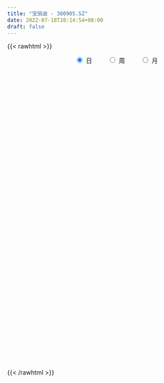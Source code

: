 ```yaml
---
title: "宝丽迪 - 300905.SZ"
date: 2022-07-18T20:14:54+08:00
draft: false
---
```

{{< rawhtml >}}
    <div style="text-align: center">
        <label style="padding: 1rem;"><input style="margin-right: .5rem" type="radio" name="period" value="D" checked onclick="period_change(this)">日</label>
        <label style="padding: 1rem;"><input style="margin-right: .5rem" type="radio" name="period" value="W" onclick="period_change(this)">周</label>
        <label style="padding: 1rem;"><input style="margin-right: .5rem" type="radio" name="period" value="M" onclick="period_change(this)">月</label>
    </div>
    <div id="chart" style="height: 700px;"></div> 
    <script type="text/javascript">
        const D_v = [107362.76,66412.21,56316.26,41996.69,42039.39,51083.97,24972.81,22447.22,32952.64,28009.37,23654.81,21030.18,19838.98,14839.16,24334.49,16774.8,20271.32,13355.37,16645.7,19631.01,16425.93,15129.43,19343.54,19151.62,24428.9,17714.02,18428.08,10442.0,9207.15,14507.51,13718.19,10911.19,10724.15,14983.42,14138.58,15183.14,12586.88,15012.08,12646.21,15396.0,12394.5,16689.52,17078.71,16591.84,18933.24,12946.13,22303.1,14848.0,16333.0,33524.1,40345.56,26020.66,28919.73,22278.53,16209.88,20773.75,17826.66,14373.02,10261.23,12538.9,12126.28,24519.25,41454.5,26076.9,19231.79,16967.6,11518.08,11244.22,11230.0,12003.0,12097.01,17104.22,21328.37,15526.09,13433.66,8980.74,10109.18,8057.24,8613.12,20865.44,19937.47,27046.16,34771.98,19738.34,11766.89,13648.85,8129.22,10228.14,16990.36,18936.34,24767.72,23550.43,25657.22,15843.0,12220.14,9253.17,19277.19,14485.39,13416.2,12379.69,10352.54,21697.13,28107.45,31174.11,60266.0,32080.26,22618.41,30086.75,20290.76,21874.59,17666.68,18342.04,13420.77,11823.19,27132.07,17348.58,15364.36,15032.77,14773.85,17414.45,8612.13,10128.34,13230.05,11135.94,7899.2,11547.66,23535.27,26332.36,51238.76,34860.68,32822.66,27285.5,26903.02,21761.35,26746.09,20851.95,22981.06,18766.78,17412.08,26265.71,39388.65,34067.06,34261.31,23134.02,21461.64,20049.0,19371.09,19937.42,19613.47,9642.41,15455.95,12094.74,23923.98,28063.95,21762.58,19105.41,13848.71,15836.98,15163.99,12238.17,16909.04,8269.19,11016.8,15731.3,14383.16,8928.0,9909.39,11682.0,37005.91,18051.06,11480.1,11406.53,9940.86,11519.63,8523.67,11780.0,10078.57,7792.97,9062.0,10861.06,9789.06,9327.13,25678.68,12263.49,11188.13,10390.0,18192.25,15566.58,17626.21,10842.0,12718.0,106398.45,111103.77,69066.35,42811.57,78182.92,81598.31,47498.71,48170.66,35358.91,33027.11,23189.35,51760.32,74350.5,55623.25,87613.81,60597.66,39723.3,42257.2,37900.16,35686.59,34284.17,28379.47,26382.1,30178.31,21932.21,38172.08,29639.99,25357.0,29044.07,10732.67,15273.03,7621.53,9450.72,8161.67,11459.04,10114.2,6559.3,9315.39,8698.32,6034.53,13545.61,10795.39,7385.52,10397.52,8969.68,10116.52,15493.34,6482.34,6225.34,13269.94,10637.12,7808.12,12535.57,8531.78,8666.1,9872.0,22231.11,21278.01,21907.0,18212.61,16953.74,12053.48,11195.0,11063.0,24359.34,16111.87,20926.29,12876.27,16640.75,14333.23,12291.89,34000.44,19882.49,16694.81,14741.75,9870.75,20392.4,15941.78,9688.36,9474.0,12061.06,12259.89,10875.36,12028.2,8471.0,36578.76,42916.8,31891.39,18735.67,14576.78,13420.35,11950.0,11519.81,13941.0,12087.8,12557.0,12126.26,26486.06,13366.0,9195.0,12004.12,11233.0,19051.49,14577.52,12184.19,18615.6,13383.19,7428.04,14856.06,5367.7,8696.7,6862.24,5550.84,5848.06,6412.0,8882.0,6832.0,5531.0,5920.98,8370.0,11902.9,10895.0,10553.84,9256.37,8702.89,13483.0,7117.0,8977.2,6621.58,7717.81,9734.39,8935.88,10510.86,17418.0,19873.36,11419.8,9676.85,6793.0,9282.48,10311.48,10462.0,5853.0,5785.0,6783.37,5789.0,4999.0,6360.0,5346.0,5731.0,6774.6,12478.24,30953.17,16743.32,12366.0,8636.0,8585.0,7172.12,7313.0,4843.86,6434.98,6083.98,4508.12,5503.0,6210.0,6580.86,11695.0,10185.88,12222.0,8519.1,9595.41,8398.41,5615.0,4606.0,5485.0,7370.51,6456.44,8774.87,21165.99,24004.82,11661.22,9487.01,10372.54,7004.75,7445.7,6102.0,4160.78,5354.17,6336.0,6968.0,5989.52,5756.0,6071.17,5656.86,5287.0,5238.0,7793.56,7790.0,10939.0,7662.38,8506.06,6234.0,6509.0,7062.28,4401.0,4951.73,3268.0,6095.8,7674.65,5165.12,4991.59,5392.1,7193.36]
const D_histogram = [0.0,-0.3101538462,-0.4697176419,-0.7335049162,-0.7995049411,-1.3942138001,-1.7243583554,-1.7825647533,-1.53812886,-1.2320115231,-1.1640395771,-1.169661472,-1.2286607826,-1.1378097102,-1.2091988875,-1.1581605292,-1.2212376111,-1.1531915832,-0.9043433032,-0.6578164996,-0.5250007068,-0.2969149209,0.0351257139,0.2182786522,0.0969873448,-0.1075163953,-0.3519342472,-0.3792873377,-0.3678456297,-0.4562939367,-0.3591676548,-0.3063529966,-0.2527499182,-0.2953367096,-0.3563790707,-0.4090224082,-0.3193305873,-0.3594653482,-0.4027448274,-0.3101533656,-0.1716472407,0.1234230752,0.3872799715,0.3775421578,0.2055431073,0.0750451279,0.1252860725,0.1218800116,0.1051714615,0.4560092149,1.0018326228,1.3390298974,1.5725992429,1.5288298426,1.4108717502,1.3597860771,1.1300225687,0.9202662019,0.7600279986,0.5200700131,0.3978921384,0.6556156413,0.9826488255,0.9706181926,0.9301967601,0.6154323676,0.3033570569,0.137546983,0.0098885325,0.0838436485,0.2264914584,0.3212375014,0.5404430716,0.6047636249,0.5008847115,0.3386433524,0.3638965469,0.3309304414,0.3288178574,0.4232625155,0.5748644429,0.6930453796,0.6593357649,0.4834633782,0.3574299412,0.133133371,0.0137788546,0.0085449987,0.1797556222,0.2951819309,0.4320995819,0.5360346996,0.4390427767,0.3574054643,0.1995123582,0.126090331,0.2304282195,0.2736237197,0.2085997851,0.0710211067,0.0628572065,0.1973576403,0.3684662204,1.2527902459,1.3428168462,1.1607859636,0.9542539222,0.975865845,0.9009915004,0.6417921297,0.4100124998,0.1485607279,-0.0619622896,-0.2242815484,-0.1635725266,-0.2888007305,-0.2980715273,-0.3215654881,-0.4815596051,-0.7278354739,-0.8017473572,-0.7893645015,-0.6636697096,-0.6698644403,-0.6017965509,-0.6278632357,-0.4006184923,-2.4985369805,-3.5641346174,-4.0897411104,-4.2521424637,-4.1782616815,-3.9538245665,-3.5560888478,-3.0184436513,-2.4795045277,-2.0063893707,-1.4741445273,-0.9804337536,-0.513462087,-0.0546502851,0.2710971657,0.5831785538,0.8026349442,0.8977334855,0.9429553124,1.032167672,1.0838491929,1.039819022,1.0193379329,1.055125162,1.0631871628,1.1352650018,1.1696250066,1.2045951321,1.1817621241,1.1358807636,1.031335229,0.9569676184,0.8604744615,0.7359798069,0.6555808455,0.6036261255,0.6008417731,0.5504336018,0.5124069784,0.5078552974,0.5099644542,0.5628388653,0.5235001587,0.4757345181,0.411981341,0.3801774955,0.3832394667,0.3547901783,0.2977003133,0.224335139,0.1536761842,0.0650928765,0.0661349274,0.1040017568,0.1640039144,0.2069192611,0.2332127383,0.2242037043,0.2389777209,0.3037154043,0.3222931476,0.2847032219,0.2330135949,0.2135938939,0.5391252785,0.6318024214,0.6858281839,0.5918937176,0.6461975103,0.657630275,0.6528576458,0.6354136308,0.5239779752,0.339770447,0.1992432327,0.2385108196,0.2468311815,0.3062314605,0.467226131,0.5349748851,0.4827103668,0.3204873838,0.2362406138,0.1058283593,-0.1049983789,-0.2738877261,-0.3393671012,-0.4526114107,-0.4777830738,-0.3853554,-0.3986842241,-0.489455304,-0.7026638317,-0.7966788281,-0.8832699047,-0.8597380351,-0.7568846494,-0.6481858534,-0.5968418122,-0.4876895173,-0.4075413101,-0.3080016308,-0.255068803,-0.1978038282,-0.1946196513,-0.205910314,-0.1716055016,-0.0992805173,-0.0251974631,-0.0361633971,-0.1470041843,-0.1853874043,-0.1708155645,-0.200646449,-0.1497115043,-0.0868590421,-0.0138901816,0.0297171197,0.0870290049,0.136326208,0.2115283695,0.2832266803,0.3604501266,0.3494748787,0.3953163028,0.3956076775,0.3938738148,0.3728329771,0.4018472692,0.4023623811,0.4121504627,0.3752440495,0.3037681031,0.2506934264,0.2439101988,0.2436050397,0.190661436,0.0789861381,0.035728686,-0.0071319563,0.0150605055,0.0149261673,0.0141725552,0.0238870007,0.0472570508,0.0708334214,0.0363440328,-0.0385582831,-0.0684058832,-0.0114957682,0.0789663349,0.0208864483,0.027139106,0.0388629874,0.0303386051,0.0216260738,-0.0078567795,0.0137466893,0.0266393025,0.0244010788,-0.0121480328,0.0402311369,0.0548902503,0.0660734313,0.0449850044,0.0033959657,0.039198343,0.0136901478,0.0244499661,-0.0435098101,-0.1456605922,-0.2214350734,-0.3483144416,-0.395119289,-0.4598566173,-0.4433235571,-0.3782607648,-0.2929871625,-0.211611755,-0.1479503672,-0.1328533486,-0.1084790186,-0.0888929961,-0.0578160792,-0.0478376399,-0.0093777142,0.0340900935,0.0445170302,0.0782588932,0.056382028,0.0542695744,0.0415577591,0.0553211337,0.0739820545,0.0964803361,0.105306443,0.0940113991,0.0455937526,-0.0670534177,-0.1194502876,-0.1208536285,-0.1518493318,-0.219205489,-0.2178909402,-0.1756599231,-0.1223602443,-0.0601708799,-0.0038288565,0.0407979383,0.055865982,0.0802079002,0.0942255871,0.083591887,0.0891447438,0.1081778118,0.1669627196,0.2101869216,0.1707136019,0.1110815455,0.0219037414,-0.0122447634,-0.0611380711,-0.0591348241,-0.0858276167,-0.0804102076,-0.0562438179,-0.0310372309,-0.0447198976,-0.0321806236,-0.1314252561,-0.2473685154,-0.2905552137,-0.3222276019,-0.2645162231,-0.1723485698,-0.1076955192,-0.0347138997,0.0403793849,0.0866024314,0.1376367644,0.1772105331,0.209037151,0.2625811117,0.2701721997,0.2824087413,0.3077590163,0.3041986619,0.2730765215,0.2078193191,0.1700628673,0.1479441179,0.1230473748,0.1031777074,0.0904562347,0.0877812377,0.1092122795,0.1124713199,0.0822153071,0.0693656381,0.0890012598,0.1079823729,0.1438192403,0.1286641197,0.1088528324,0.0920190062,0.0834677115,0.0554768915,0.0274916385,-0.0003621044,-0.0139089219,-0.0528463031,-0.1017073285,-0.1093227501,-0.0949050809,-0.1029548793,-0.0567834887]
const D_fast = [0.0,-0.3876923077,-0.6646855139,-1.1118490172,-1.3777252774,-2.3209875864,-3.0822217306,-3.5860693168,-3.7261656385,-3.7280511824,-3.9510891307,-4.2491263936,-4.6152908999,-4.8088922549,-5.1825811541,-5.4210829281,-5.7894694128,-6.0097212808,-5.9869588265,-5.9048861478,-5.9033205318,-5.7494634761,-5.4086414128,-5.1709188115,-5.2679632827,-5.4993461216,-5.8317475353,-5.9539224602,-6.0344421596,-6.2369639508,-6.2296295826,-6.2534031735,-6.2629875747,-6.3794085435,-6.5295456723,-6.6844446118,-6.6745854377,-6.8045865356,-6.9485522217,-6.9334991014,-6.8379047866,-6.5119787019,-6.1513018128,-6.0666540869,-6.1872673606,-6.2990040581,-6.2174415953,-6.1903776533,-6.180793338,-5.7159532809,-4.9196717173,-4.2477169683,-3.6209978122,-3.2825597518,-3.0477999067,-2.7589390605,-2.7061969267,-2.685886743,-2.6561179467,-2.7660584288,-2.7887632689,-2.3671358557,-1.7944404652,-1.56381655,-1.3716887924,-1.532595093,-1.7688311395,-1.9002544677,-2.025440785,-1.9305247569,-1.7312540824,-1.5561986641,-1.201882326,-0.9863708664,-0.9650286019,-1.0426091229,-0.9263817918,-0.8766152868,-0.7965234065,-0.5962631195,-0.3009450814,-0.0095027999,0.1216215267,0.0666149845,0.0299390328,-0.1610741946,-0.2769839974,-0.2800816036,-0.0639320745,0.1252897169,0.3702322633,0.6081760559,0.6209448273,0.6286588808,0.5206438644,0.4787444199,0.6406893633,0.7522907933,0.739416805,0.6195934033,0.6271438047,0.8109836486,1.0742087838,2.2717303708,2.6974611826,2.8056267909,2.83765823,3.1032366142,3.2536101446,3.1548588064,3.0255823015,2.8012707115,2.5752571216,2.3568674756,2.3766833659,2.1792549794,2.0954663007,1.9915809679,1.7111969497,1.2829622123,1.0086134897,0.82365522,0.7834325845,0.6097717438,0.5273904955,0.3443580018,0.4714481221,-2.2511046112,-4.2077359025,-5.755777673,-6.9812146423,-7.9518992805,-8.7159183072,-9.2072048003,-9.4241705167,-9.505107525,-9.5335897107,-9.3698809991,-9.1212786638,-8.7826725189,-8.3375232884,-7.944001546,-7.4861255195,-7.066010393,-6.7464784804,-6.4655178254,-6.1182635478,-5.7956197287,-5.5796951441,-5.34534175,-5.0457732304,-4.7719144389,-4.4160203494,-4.089254093,-3.7531351845,-3.4805276614,-3.242438831,-3.0891505584,-2.9242762644,-2.8056508059,-2.7461505088,-2.6626542588,-2.5637024474,-2.4162763565,-2.3290761274,-2.2390010062,-2.1165888628,-1.9869885925,-1.7934044651,-1.701868132,-1.6307001431,-1.5914579849,-1.5282174566,-1.4293456186,-1.3690973625,-1.3517621491,-1.3690435387,-1.4012834474,-1.4735935361,-1.4560177533,-1.3921504846,-1.2911473484,-1.1965021865,-1.1119055247,-1.0648636327,-0.9903451859,-0.8496786514,-0.7505276212,-0.7169417414,-0.7103779696,-0.6763991972,-0.216086493,0.0345412553,0.2600240638,0.3140630269,0.5299161971,0.7057565306,0.8641983128,1.0056077056,1.0251665437,0.9259016273,0.8351852212,0.934080513,1.0041086703,1.1400668144,1.4178680177,1.619360493,1.6877735664,1.6056724293,1.5804858128,1.4765306482,1.2394543152,1.0020930365,0.8517718861,0.625374724,0.4807572924,0.4768461162,0.363846236,0.1507113301,-0.2381631555,-0.531347859,-0.8387564117,-1.0301590509,-1.1165268275,-1.1698744949,-1.2677409067,-1.2805109911,-1.3022481115,-1.2797088398,-1.2905432129,-1.282729195,-1.3281999309,-1.3909681721,-1.3995647352,-1.3520598802,-1.2842761918,-1.304282975,-1.4518748083,-1.5366048793,-1.5647369307,-1.6447294275,-1.6312223589,-1.5900846572,-1.5205883421,-1.4695517608,-1.3904826244,-1.3071038693,-1.1790196155,-1.0365146346,-0.8691786566,-0.7927851849,-0.648114685,-0.548921391,-0.4521868,-0.3800193934,-0.2505432841,-0.1494375769,-0.0366118795,0.0202927196,0.024758799,0.0343574789,0.088551801,0.1491479018,0.1438696571,0.0519408938,0.0176156132,-0.0270280182,-0.00107043,0.0025267736,0.0053163004,0.021002496,0.0561868088,0.0974715347,0.0720681544,-0.0124737323,-0.0594228033,-0.0053866303,0.1048170565,0.051958782,0.0649962162,0.0864358445,0.0854961134,0.0821901006,0.0507430524,0.0757831935,0.0953356323,0.0991976784,0.0596115585,0.1220485124,0.1504301884,0.1781317273,0.1682895514,0.1275495042,0.1731514672,0.1510658089,0.1679381188,0.08910089,-0.04946504,-0.1805982896,-0.3945562682,-0.5401409378,-0.7198424204,-0.8141402496,-0.8436426485,-0.8316158369,-0.803143368,-0.776469572,-0.7945858906,-0.7973313152,-0.7999685417,-0.7833456447,-0.7853266154,-0.7492111182,-0.6972207871,-0.6756645929,-0.6223580066,-0.6301393648,-0.6186844248,-0.6210068003,-0.5934131423,-0.5562567078,-0.5096383423,-0.4744856246,-0.4622778187,-0.499297027,-0.6287075517,-0.7109669936,-0.7425837415,-0.8115417778,-0.9336993073,-0.9868574936,-0.9885414573,-0.9658318396,-0.918685195,-0.8633003858,-0.8084741064,-0.7794395672,-0.7350456739,-0.6974715903,-0.6872073186,-0.6593682759,-0.613290755,-0.5127651673,-0.4169942349,-0.4137891541,-0.4456508241,-0.5293526929,-0.5665623885,-0.6307402139,-0.643520673,-0.6916703698,-0.7063555126,-0.6962500773,-0.6788027981,-0.7036654392,-0.6991713211,-0.8312722676,-1.0090576557,-1.1248831575,-1.2371124462,-1.2455301232,-1.1964496123,-1.1587204415,-1.094417297,-1.0092291661,-0.9413555118,-0.8559119877,-0.7720355857,-0.68794968,-0.5687604414,-0.4936263035,-0.4107875766,-0.3084975475,-0.2360082365,-0.1988612465,-0.212163619,-0.207404354,-0.192537074,-0.1866719734,-0.180747214,-0.1708546279,-0.1515843155,-0.1028502038,-0.0714733334,-0.0811755195,-0.076683779,-0.0347978423,0.011178864,0.0829705415,0.0999814508,0.1073833717,0.1135542969,0.1258699301,0.111748333,0.0906359896,0.0626917207,0.0456676727,-0.0064812843,-0.0807691419,-0.1157152509,-0.125023852,-0.1588123702,-0.1268368518]
const D_slow = [0.0,-0.0775384615,-0.194967872,-0.3783441011,-0.5782203363,-0.9267737863,-1.3578633752,-1.8035045635,-2.1880367785,-2.4960396593,-2.7870495536,-3.0794649216,-3.3866301172,-3.6710825448,-3.9733822666,-4.2629223989,-4.5682318017,-4.8565296975,-5.0826155233,-5.2470696482,-5.3783198249,-5.4525485552,-5.4437671267,-5.3891974637,-5.3649506275,-5.3918297263,-5.4798132881,-5.5746351225,-5.6665965299,-5.7806700141,-5.8704619278,-5.947050177,-6.0102376565,-6.0840718339,-6.1731666016,-6.2754222036,-6.3552548504,-6.4451211875,-6.5458073943,-6.6233457357,-6.6662575459,-6.6354017771,-6.5385817842,-6.4441962448,-6.3928104679,-6.374049186,-6.3427276678,-6.3122576649,-6.2859647995,-6.1719624958,-5.9215043401,-5.5867468657,-5.193597055,-4.8113895944,-4.4586716568,-4.1187251376,-3.8362194954,-3.6061529449,-3.4161459453,-3.286128442,-3.1866554074,-3.022751497,-2.7770892907,-2.5344347425,-2.3018855525,-2.1480274606,-2.0721881964,-2.0378014506,-2.0353293175,-2.0143684054,-1.9577455408,-1.8774361655,-1.7423253976,-1.5911344913,-1.4659133135,-1.3812524753,-1.2902783386,-1.2075457283,-1.1253412639,-1.019525635,-0.8758095243,-0.7025481794,-0.5377142382,-0.4168483937,-0.3274909084,-0.2942075656,-0.290762852,-0.2886266023,-0.2436876967,-0.169892214,-0.0618673185,0.0721413563,0.1819020505,0.2712534166,0.3211315061,0.3526540889,0.4102611438,0.4786670737,0.53081702,0.5485722966,0.5642865982,0.6136260083,0.7057425634,1.0189401249,1.3546443364,1.6448408273,1.8834043079,2.1273707691,2.3526186442,2.5130666767,2.6155698016,2.6527099836,2.6372194112,2.5811490241,2.5402558924,2.4680557098,2.393537828,2.313146456,2.1927565547,2.0107976862,1.8103608469,1.6130197216,1.4471022941,1.2796361841,1.1291870464,0.9722212374,0.8720666144,0.2474323693,-0.6436012851,-1.6660365627,-2.7290721786,-3.773637599,-4.7620937406,-5.6511159526,-6.4057268654,-7.0256029973,-7.52720034,-7.8957364718,-8.1408449102,-8.2692104319,-8.2828730032,-8.2150987118,-8.0693040733,-7.8686453373,-7.6442119659,-7.4084731378,-7.1504312198,-6.8794689216,-6.6195141661,-6.3646796829,-6.1008983924,-5.8351016017,-5.5512853512,-5.2588790996,-4.9577303166,-4.6622897855,-4.3783195946,-4.1204857874,-3.8812438828,-3.6661252674,-3.4821303157,-3.3182351043,-3.1673285729,-3.0171181296,-2.8795097292,-2.7514079846,-2.6244441602,-2.4969530467,-2.3562433304,-2.2253682907,-2.1064346612,-2.0034393259,-1.9083949521,-1.8125850854,-1.7238875408,-1.6494624625,-1.5933786777,-1.5549596317,-1.5386864125,-1.5221526807,-1.4961522415,-1.4551512629,-1.4034214476,-1.345118263,-1.2890673369,-1.2293229067,-1.1533940556,-1.0728207687,-1.0016449633,-0.9433915646,-0.8899930911,-0.7552117715,-0.5972611661,-0.4258041201,-0.2778306907,-0.1162813132,0.0481262556,0.211340667,0.3701940747,0.5011885685,0.5861311803,0.6359419885,0.6955696934,0.7572774888,0.8338353539,0.9506418866,1.0843856079,1.2050631996,1.2851850456,1.344245199,1.3707022888,1.3444526941,1.2759807626,1.1911389873,1.0779861346,0.9585403662,0.8622015162,0.7625304601,0.6401666341,0.4645006762,0.2653309692,0.044513493,-0.1704210158,-0.3596421781,-0.5216886415,-0.6708990945,-0.7928214738,-0.8947068014,-0.9717072091,-1.0354744098,-1.0849253669,-1.1335802797,-1.1850578582,-1.2279592336,-1.2527793629,-1.2590787287,-1.268119578,-1.304870624,-1.3512174751,-1.3939213662,-1.4440829785,-1.4815108545,-1.5032256151,-1.5066981605,-1.4992688805,-1.4775116293,-1.4434300773,-1.3905479849,-1.3197413149,-1.2296287832,-1.1422600636,-1.0434309878,-0.9445290685,-0.8460606148,-0.7528523705,-0.6523905532,-0.551799958,-0.4487623423,-0.3549513299,-0.2790093041,-0.2163359475,-0.1553583978,-0.0944571379,-0.0467917789,-0.0270452443,-0.0181130728,-0.0198960619,-0.0161309355,-0.0123993937,-0.0088562549,-0.0028845047,0.008929758,0.0266381133,0.0357241215,0.0260845508,0.00898308,0.0061091379,0.0258507216,0.0310723337,0.0378571102,0.0475728571,0.0551575083,0.0605640268,0.0585998319,0.0620365042,0.0686963298,0.0747965995,0.0717595913,0.0818173756,0.0955399381,0.112058296,0.123304547,0.1241535385,0.1339531242,0.1373756612,0.1434881527,0.1326107002,0.0961955521,0.0408367838,-0.0462418266,-0.1450216489,-0.2599858032,-0.3708166925,-0.4653818837,-0.5386286743,-0.5915316131,-0.6285192049,-0.661732542,-0.6888522966,-0.7110755457,-0.7255295655,-0.7374889754,-0.739833404,-0.7313108806,-0.7201816231,-0.7006168998,-0.6865213928,-0.6729539992,-0.6625645594,-0.648734276,-0.6302387624,-0.6061186783,-0.5797920676,-0.5562892178,-0.5448907797,-0.5616541341,-0.591516706,-0.6217301131,-0.659692446,-0.7144938183,-0.7689665533,-0.8128815341,-0.8434715952,-0.8585143152,-0.8594715293,-0.8492720447,-0.8353055492,-0.8152535742,-0.7916971774,-0.7707992056,-0.7485130197,-0.7214685668,-0.6797278869,-0.6271811565,-0.584502756,-0.5567323696,-0.5512564343,-0.5543176251,-0.5696021429,-0.5843858489,-0.6058427531,-0.625945305,-0.6400062595,-0.6477655672,-0.6589455416,-0.6669906975,-0.6998470115,-0.7616891404,-0.8343279438,-0.9148848443,-0.9810139,-1.0241010425,-1.0510249223,-1.0597033972,-1.049608551,-1.0279579432,-0.9935487521,-0.9492461188,-0.896986831,-0.8313415531,-0.7637985032,-0.6931963179,-0.6162565638,-0.5402068983,-0.471937768,-0.4199829382,-0.3774672213,-0.3404811919,-0.3097193482,-0.2839249213,-0.2613108626,-0.2393655532,-0.2120624833,-0.1839446534,-0.1633908266,-0.146049417,-0.1237991021,-0.0968035089,-0.0608486988,-0.0286826689,-0.0014694608,0.0215352908,0.0424022186,0.0562714415,0.0631443511,0.063053825,0.0595765946,0.0463650188,0.0209381867,-0.0063925008,-0.0301187711,-0.0558574909,-0.0700533631]
const D_data = [['2020-11-05', 110.0, 102.06, 102.0, 124.3],['2020-11-06', 94.01, 97.2, 93.01, 103.04],['2020-11-09', 97.0, 97.48, 94.24, 99.69],['2020-11-10', 96.0, 94.5, 94.0, 98.88],['2020-11-11', 93.8, 95.4, 93.19, 98.11],['2020-11-12', 93.5, 85.99, 85.61, 93.98],['2020-11-13', 84.99, 85.38, 83.31, 86.8],['2020-11-16', 86.96, 86.1, 84.6, 87.59],['2020-11-17', 85.3, 88.78, 84.7, 90.18],['2020-11-18', 87.83, 89.6, 86.71, 89.8],['2020-11-19', 89.58, 86.29, 86.01, 89.58],['2020-11-20', 86.2, 84.18, 84.14, 87.0],['2020-11-23', 84.0, 81.91, 81.88, 84.0],['2020-11-24', 81.53, 82.42, 81.11, 83.45],['2020-11-25', 82.78, 78.95, 78.05, 82.86],['2020-11-26', 78.6, 78.89, 78.22, 80.88],['2020-11-27', 78.81, 75.84, 75.61, 79.35],['2020-11-30', 76.29, 75.87, 75.43, 77.69],['2020-12-01', 75.88, 77.46, 75.01, 78.1],['2020-12-02', 77.0, 77.41, 76.87, 79.35],['2020-12-03', 76.59, 75.78, 75.12, 76.8],['2020-12-04', 75.59, 76.85, 75.45, 77.41],['2020-12-07', 76.7, 78.79, 76.68, 78.79],['2020-12-08', 78.9, 77.65, 77.31, 80.28],['2020-12-09', 76.75, 73.36, 72.2, 76.8],['2020-12-10', 71.9, 70.66, 70.58, 72.73],['2020-12-11', 70.65, 67.98, 66.83, 71.29],['2020-12-14', 67.52, 68.88, 67.52, 69.2],['2020-12-15', 68.58, 68.22, 67.5, 68.99],['2020-12-16', 68.2, 65.61, 65.34, 68.2],['2020-12-17', 66.39, 66.8, 64.59, 66.87],['2020-12-18', 66.78, 65.54, 65.3, 67.3],['2020-12-21', 65.17, 64.76, 64.65, 65.78],['2020-12-22', 64.9, 62.5, 62.4, 65.38],['2020-12-23', 62.47, 60.85, 60.61, 63.31],['2020-12-24', 60.77, 59.45, 59.39, 62.8],['2020-12-25', 59.46, 60.14, 58.81, 60.49],['2020-12-28', 59.68, 57.46, 56.8, 60.36],['2020-12-29', 57.7, 55.96, 55.9, 57.92],['2020-12-30', 56.1, 56.57, 54.8, 57.5],['2020-12-31', 56.24, 56.63, 56.03, 57.44],['2021-01-04', 57.07, 58.8, 56.96, 59.2],['2021-01-05', 58.5, 59.19, 57.8, 59.89],['2021-01-06', 58.81, 55.83, 55.81, 59.5],['2021-01-07', 55.83, 52.62, 52.07, 56.38],['2021-01-08', 52.16, 51.52, 50.91, 52.81],['2021-01-11', 51.7, 52.74, 49.9, 53.5],['2021-01-12', 52.0, 51.39, 51.3, 53.1],['2021-01-13', 51.69, 50.36, 49.82, 52.63],['2021-01-14', 50.12, 55.21, 50.09, 58.95],['2021-01-15', 54.3, 59.81, 54.28, 62.09],['2021-01-18', 60.07, 59.71, 58.27, 61.58],['2021-01-19', 59.69, 60.36, 58.91, 62.28],['2021-01-20', 60.05, 57.93, 57.46, 60.53],['2021-01-21', 57.72, 57.08, 57.05, 58.6],['2021-01-22', 57.07, 57.96, 56.58, 59.92],['2021-01-25', 57.88, 55.39, 53.52, 57.9],['2021-01-26', 55.01, 54.74, 54.5, 56.99],['2021-01-27', 54.15, 54.53, 53.65, 54.96],['2021-01-28', 54.02, 52.48, 52.06, 55.68],['2021-01-29', 52.3, 52.88, 51.28, 53.49],['2021-02-01', 52.95, 57.99, 52.63, 57.99],['2021-02-02', 58.09, 60.69, 57.3, 66.5],['2021-02-03', 59.53, 57.7, 57.51, 61.85],['2021-02-04', 57.27, 57.62, 56.08, 59.34],['2021-02-05', 57.88, 53.52, 53.41, 57.9],['2021-02-08', 53.0, 51.92, 51.8, 53.59],['2021-02-09', 51.78, 52.34, 51.3, 53.65],['2021-02-10', 52.07, 51.79, 51.31, 52.97],['2021-02-18', 52.76, 53.92, 52.61, 54.4],['2021-02-19', 53.88, 55.21, 53.6, 55.66],['2021-02-22', 55.31, 55.2, 55.1, 57.88],['2021-02-23', 55.07, 57.7, 54.41, 57.84],['2021-02-24', 57.25, 56.75, 56.1, 58.55],['2021-02-25', 56.75, 54.76, 54.42, 58.0],['2021-02-26', 53.28, 53.44, 53.28, 55.0],['2021-03-01', 53.44, 55.51, 53.44, 55.51],['2021-03-02', 55.95, 54.86, 54.2, 55.97],['2021-03-03', 54.87, 55.25, 54.85, 55.8],['2021-03-04', 55.7, 56.86, 55.66, 57.97],['2021-03-05', 56.86, 58.51, 56.0, 58.9],['2021-03-08', 58.6, 59.22, 57.6, 61.53],['2021-03-09', 60.01, 58.0, 53.51, 62.33],['2021-03-10', 57.92, 56.04, 54.5, 58.0],['2021-03-11', 55.71, 56.13, 54.92, 56.88],['2021-03-12', 56.23, 54.1, 53.98, 56.79],['2021-03-15', 54.29, 54.5, 53.28, 54.79],['2021-03-16', 54.74, 55.56, 54.23, 56.66],['2021-03-17', 55.57, 58.26, 55.1, 58.3],['2021-03-18', 58.51, 58.5, 57.5, 59.82],['2021-03-19', 57.89, 59.73, 57.5, 60.54],['2021-03-22', 59.9, 60.36, 58.52, 61.58],['2021-03-23', 61.53, 58.27, 57.6, 62.35],['2021-03-24', 57.36, 58.33, 57.36, 59.35],['2021-03-25', 58.25, 56.99, 56.8, 58.87],['2021-03-26', 57.29, 57.6, 56.75, 57.7],['2021-03-29', 57.67, 60.11, 57.38, 60.18],['2021-03-30', 60.0, 60.01, 58.54, 60.19],['2021-03-31', 59.67, 58.86, 58.86, 61.45],['2021-04-01', 58.79, 57.59, 57.11, 58.79],['2021-04-02', 57.59, 58.95, 57.05, 59.27],['2021-04-06', 58.8, 61.27, 58.8, 61.42],['2021-04-07', 61.09, 62.88, 60.15, 63.18],['2021-04-08', 70.0, 75.46, 70.0, 75.46],['2021-04-09', 77.0, 69.36, 68.86, 78.3],['2021-04-12', 66.61, 66.92, 66.61, 68.98],['2021-04-13', 66.61, 66.66, 65.5, 68.5],['2021-04-14', 67.71, 70.08, 67.2, 72.0],['2021-04-15', 68.97, 69.8, 67.54, 69.95],['2021-04-16', 70.26, 67.55, 67.22, 70.38],['2021-04-19', 66.92, 67.35, 66.09, 68.4],['2021-04-20', 67.36, 66.24, 65.78, 67.84],['2021-04-21', 65.8, 66.01, 64.73, 66.8],['2021-04-22', 65.7, 65.86, 65.62, 66.49],['2021-04-23', 65.78, 68.59, 65.03, 69.39],['2021-04-26', 68.96, 66.26, 66.09, 69.1],['2021-04-27', 66.01, 67.46, 66.01, 67.8],['2021-04-28', 66.85, 67.28, 66.54, 68.99],['2021-04-29', 67.0, 65.07, 65.01, 67.19],['2021-04-30', 64.79, 62.7, 61.51, 65.29],['2021-05-06', 62.34, 63.65, 61.8, 63.98],['2021-05-07', 63.49, 64.17, 63.1, 64.93],['2021-05-10', 64.8, 65.6, 64.14, 66.99],['2021-05-11', 65.59, 63.93, 63.77, 65.9],['2021-05-12', 64.01, 64.69, 63.7, 64.85],['2021-05-13', 64.45, 63.28, 62.52, 64.45],['2021-05-14', 63.05, 66.72, 61.61, 67.26],['2021-05-17', 32.32, 31.41, 31.12, 32.32],['2021-05-18', 31.42, 33.3, 31.33, 33.68],['2021-05-19', 32.87, 32.51, 32.03, 33.18],['2021-05-20', 32.51, 31.53, 30.7, 33.08],['2021-05-21', 31.61, 30.4, 30.39, 31.7],['2021-05-24', 29.86, 29.22, 29.15, 30.28],['2021-05-25', 29.0, 29.32, 28.78, 29.66],['2021-05-26', 29.12, 30.11, 29.11, 30.48],['2021-05-27', 30.32, 29.88, 29.8, 30.68],['2021-05-28', 29.78, 28.96, 28.95, 29.87],['2021-05-31', 28.9, 29.93, 28.59, 29.97],['2021-06-01', 29.75, 30.1, 29.48, 30.3],['2021-06-02', 30.05, 30.6, 30.05, 30.85],['2021-06-03', 30.6, 31.6, 30.15, 32.0],['2021-06-04', 31.14, 30.97, 30.92, 32.5],['2021-06-07', 31.67, 31.71, 31.39, 32.45],['2021-06-08', 31.5, 31.41, 31.11, 32.24],['2021-06-09', 31.5, 30.28, 30.25, 31.5],['2021-06-10', 30.68, 29.7, 29.6, 30.78],['2021-06-11', 29.49, 30.37, 29.49, 30.59],['2021-06-15', 31.5, 30.13, 29.93, 31.5],['2021-06-16', 29.96, 28.84, 28.7, 29.96],['2021-06-17', 28.96, 28.86, 28.43, 29.22],['2021-06-18', 28.99, 29.55, 28.4, 29.8],['2021-06-21', 29.0, 29.32, 28.81, 29.5],['2021-06-22', 29.4, 30.41, 29.28, 30.79],['2021-06-23', 30.45, 30.38, 30.38, 31.35],['2021-06-24', 30.38, 30.8, 30.0, 31.07],['2021-06-25', 30.68, 30.38, 29.8, 30.69],['2021-06-28', 30.38, 30.19, 30.05, 30.83],['2021-06-29', 30.0, 29.31, 29.26, 30.38],['2021-06-30', 29.5, 29.43, 29.16, 30.2],['2021-07-01', 29.48, 28.88, 28.86, 29.69],['2021-07-02', 29.18, 28.06, 27.68, 29.18],['2021-07-05', 27.79, 28.13, 27.79, 28.44],['2021-07-06', 28.11, 28.17, 27.61, 28.45],['2021-07-07', 28.0, 28.68, 27.99, 28.98],['2021-07-08', 28.47, 27.98, 27.86, 28.94],['2021-07-09', 27.81, 27.92, 27.81, 28.22],['2021-07-12', 27.98, 28.25, 27.98, 28.49],['2021-07-13', 28.04, 28.37, 27.88, 28.5],['2021-07-14', 28.89, 29.24, 28.6, 30.09],['2021-07-15', 29.02, 28.23, 28.11, 29.19],['2021-07-16', 28.2, 27.98, 27.82, 28.58],['2021-07-19', 27.9, 27.54, 27.11, 27.9],['2021-07-20', 27.45, 27.72, 27.12, 28.12],['2021-07-21', 27.65, 28.12, 27.55, 28.44],['2021-07-22', 28.13, 27.7, 27.7, 28.19],['2021-07-23', 27.71, 27.13, 27.02, 28.09],['2021-07-26', 26.77, 26.55, 26.38, 27.1],['2021-07-27', 26.4, 26.12, 26.1, 26.88],['2021-07-28', 26.09, 25.33, 24.94, 26.2],['2021-07-29', 25.5, 26.05, 25.5, 26.63],['2021-07-30', 26.11, 26.47, 25.8, 26.75],['2021-08-02', 26.46, 26.91, 26.15, 27.2],['2021-08-03', 27.5, 26.92, 26.86, 28.5],['2021-08-04', 26.52, 26.88, 26.37, 27.17],['2021-08-05', 26.88, 26.48, 26.48, 27.07],['2021-08-06', 26.7, 26.8, 26.08, 26.9],['2021-08-09', 27.28, 27.69, 27.0, 28.0],['2021-08-10', 27.01, 27.43, 27.01, 27.7],['2021-08-11', 27.33, 26.77, 26.64, 27.65],['2021-08-12', 26.96, 26.42, 26.31, 26.96],['2021-08-13', 26.42, 26.68, 26.13, 26.85],['2021-08-16', 27.6, 32.02, 27.46, 32.02],['2021-08-17', 32.01, 30.61, 29.12, 32.01],['2021-08-18', 29.9, 30.98, 29.7, 31.43],['2021-08-19', 30.25, 29.48, 29.44, 30.84],['2021-08-20', 29.3, 31.7, 28.71, 31.87],['2021-08-23', 31.23, 31.86, 31.13, 34.24],['2021-08-24', 32.5, 32.22, 31.1, 32.5],['2021-08-25', 32.1, 32.56, 30.7, 32.95],['2021-08-26', 32.5, 31.56, 31.28, 32.88],['2021-08-27', 31.43, 30.27, 30.01, 31.44],['2021-08-30', 30.13, 30.24, 29.88, 31.17],['2021-08-31', 30.12, 32.49, 29.8, 32.54],['2021-09-01', 32.48, 32.53, 31.69, 34.51],['2021-09-02', 31.85, 33.69, 31.58, 34.47],['2021-09-03', 33.03, 36.0, 32.65, 37.65],['2021-09-06', 35.56, 36.0, 34.08, 36.79],['2021-09-07', 35.42, 35.11, 34.78, 35.79],['2021-09-08', 34.91, 33.65, 33.4, 34.91],['2021-09-09', 33.63, 34.37, 33.51, 35.1],['2021-09-10', 33.79, 33.54, 32.7, 33.89],['2021-09-13', 33.55, 31.8, 31.73, 33.59],['2021-09-14', 31.66, 31.33, 31.02, 32.32],['2021-09-15', 31.31, 31.92, 31.0, 32.13],['2021-09-16', 32.0, 30.68, 30.65, 32.72],['2021-09-17', 30.45, 31.18, 30.24, 31.49],['2021-09-22', 31.3, 32.62, 31.3, 33.28],['2021-09-23', 32.0, 31.31, 31.15, 32.5],['2021-09-24', 31.06, 29.8, 29.66, 31.06],['2021-09-27', 29.72, 27.04, 26.9, 29.73],['2021-09-28', 27.45, 27.15, 26.91, 27.56],['2021-09-29', 27.09, 26.1, 26.08, 27.09],['2021-09-30', 26.35, 26.6, 26.35, 26.79],['2021-10-08', 26.75, 27.25, 26.75, 27.35],['2021-10-11', 27.25, 27.27, 27.07, 27.45],['2021-10-12', 27.51, 26.4, 26.08, 27.51],['2021-10-13', 26.4, 27.02, 26.21, 27.68],['2021-10-14', 27.03, 26.69, 26.59, 27.03],['2021-10-15', 27.03, 27.0, 26.9, 27.8],['2021-10-18', 26.7, 26.46, 26.21, 27.06],['2021-10-19', 26.51, 26.48, 26.41, 26.8],['2021-10-20', 26.63, 25.65, 25.56, 26.65],['2021-10-21', 25.62, 25.12, 25.06, 25.78],['2021-10-22', 25.19, 25.43, 25.12, 25.6],['2021-10-25', 25.35, 25.91, 25.09, 26.15],['2021-10-26', 26.0, 26.1, 25.7, 26.25],['2021-10-27', 26.0, 25.0, 25.0, 26.0],['2021-10-28', 25.0, 23.16, 23.05, 25.0],['2021-10-29', 23.16, 23.34, 23.07, 23.56],['2021-11-01', 23.33, 23.6, 23.1, 23.81],['2021-11-02', 23.49, 22.65, 22.25, 23.69],['2021-11-03', 22.65, 23.37, 22.51, 23.67],['2021-11-04', 23.3, 23.52, 23.18, 23.86],['2021-11-05', 23.68, 23.76, 23.33, 24.16],['2021-11-08', 24.0, 23.5, 23.41, 24.21],['2021-11-09', 23.52, 23.78, 23.26, 23.93],['2021-11-10', 23.78, 23.85, 23.46, 23.99],['2021-11-11', 23.91, 24.45, 23.86, 24.82],['2021-11-12', 24.5, 24.81, 24.05, 24.92],['2021-11-15', 24.86, 25.36, 24.86, 25.47],['2021-11-16', 25.36, 24.55, 24.55, 25.46],['2021-11-17', 24.68, 25.5, 24.64, 25.56],['2021-11-18', 25.38, 25.23, 25.01, 25.8],['2021-11-19', 25.19, 25.39, 24.87, 25.5],['2021-11-22', 25.25, 25.28, 25.09, 25.6],['2021-11-23', 25.28, 26.14, 25.18, 26.26],['2021-11-24', 25.94, 26.1, 25.69, 26.46],['2021-11-25', 26.05, 26.5, 25.79, 26.68],['2021-11-26', 26.48, 26.1, 25.97, 26.82],['2021-11-29', 25.0, 25.6, 25.0, 25.83],['2021-11-30', 25.69, 25.68, 25.6, 26.24],['2021-12-01', 26.0, 26.27, 25.7, 26.36],['2021-12-02', 26.2, 26.51, 25.8, 27.59],['2021-12-03', 26.43, 25.87, 25.67, 26.76],['2021-12-06', 25.7, 24.79, 24.71, 25.92],['2021-12-07', 24.85, 25.27, 24.42, 25.69],['2021-12-08', 25.25, 25.05, 24.96, 25.36],['2021-12-09', 25.05, 25.81, 25.05, 26.25],['2021-12-10', 26.6, 25.6, 25.56, 26.68],['2021-12-13', 25.55, 25.6, 25.55, 25.94],['2021-12-14', 25.42, 25.77, 25.2, 25.88],['2021-12-15', 25.77, 26.06, 25.6, 26.1],['2021-12-16', 26.08, 26.24, 25.85, 26.25],['2021-12-17', 26.33, 25.53, 25.53, 26.48],['2021-12-20', 25.74, 24.73, 24.71, 25.74],['2021-12-21', 24.67, 24.97, 24.67, 24.99],['2021-12-22', 25.12, 26.1, 25.12, 27.8],['2021-12-23', 25.85, 26.95, 25.83, 27.14],['2021-12-24', 26.95, 25.22, 25.11, 26.95],['2021-12-27', 25.26, 25.91, 25.11, 26.11],['2021-12-28', 25.91, 26.06, 25.67, 26.2],['2021-12-29', 26.11, 25.85, 25.5, 26.31],['2021-12-30', 25.76, 25.83, 25.63, 26.02],['2021-12-31', 25.75, 25.48, 25.44, 25.97],['2022-01-04', 25.49, 26.11, 25.45, 26.11],['2022-01-05', 26.3, 26.12, 25.76, 26.35],['2022-01-06', 26.06, 25.99, 25.87, 26.3],['2022-01-07', 26.09, 25.47, 25.33, 26.1],['2022-01-10', 25.55, 26.65, 25.4, 26.68],['2022-01-11', 26.5, 26.41, 26.31, 26.9],['2022-01-12', 26.36, 26.5, 26.36, 26.76],['2022-01-13', 26.63, 26.13, 26.1, 26.69],['2022-01-14', 26.13, 25.74, 25.67, 26.36],['2022-01-17', 25.74, 26.73, 25.74, 26.84],['2022-01-18', 26.75, 26.03, 26.02, 26.8],['2022-01-19', 26.11, 26.48, 25.99, 26.8],['2022-01-20', 26.48, 25.35, 25.27, 26.52],['2022-01-21', 25.5, 24.4, 24.2, 25.6],['2022-01-24', 24.2, 24.11, 24.01, 24.46],['2022-01-25', 24.04, 22.69, 22.65, 24.04],['2022-01-26', 22.83, 22.91, 22.66, 23.12],['2022-01-27', 22.92, 22.01, 22.0, 22.99],['2022-01-28', 22.0, 22.49, 22.0, 22.66],['2022-02-07', 22.96, 22.93, 22.54, 23.12],['2022-02-08', 22.92, 23.25, 22.74, 23.28],['2022-02-09', 23.05, 23.37, 23.03, 23.45],['2022-02-10', 23.32, 23.31, 22.96, 23.46],['2022-02-11', 23.25, 22.71, 22.65, 23.25],['2022-02-14', 22.7, 22.74, 22.43, 23.1],['2022-02-15', 22.73, 22.62, 22.46, 22.93],['2022-02-16', 22.68, 22.74, 22.67, 23.04],['2022-02-17', 22.67, 22.44, 22.4, 22.91],['2022-02-18', 22.5, 22.8, 22.15, 22.8],['2022-02-21', 22.7, 22.99, 22.59, 23.01],['2022-02-22', 22.81, 22.65, 22.5, 23.11],['2022-02-23', 22.55, 23.01, 22.55, 23.07],['2022-02-24', 23.0, 22.3, 22.1, 23.2],['2022-02-25', 22.41, 22.43, 22.38, 22.83],['2022-02-28', 22.42, 22.2, 21.71, 22.65],['2022-03-01', 22.29, 22.48, 22.21, 22.48],['2022-03-02', 22.48, 22.59, 22.21, 22.72],['2022-03-03', 22.59, 22.73, 22.49, 23.04],['2022-03-04', 22.55, 22.64, 22.53, 22.94],['2022-03-07', 22.63, 22.38, 22.03, 22.74],['2022-03-08', 23.0, 21.73, 21.7, 23.14],['2022-03-09', 21.5, 20.4, 19.61, 21.95],['2022-03-10', 20.8, 20.55, 20.46, 21.26],['2022-03-11', 20.47, 20.86, 19.71, 20.99],['2022-03-14', 20.86, 20.2, 20.2, 20.86],['2022-03-15', 20.18, 19.23, 19.2, 20.19],['2022-03-16', 19.3, 19.63, 18.8, 19.79],['2022-03-17', 19.94, 19.99, 19.71, 20.38],['2022-03-18', 20.03, 20.15, 19.79, 20.28],['2022-03-21', 20.15, 20.38, 20.02, 20.46],['2022-03-22', 20.38, 20.48, 20.03, 20.6],['2022-03-23', 20.35, 20.5, 20.26, 20.7],['2022-03-24', 20.4, 20.21, 20.09, 20.4],['2022-03-25', 20.35, 20.37, 20.15, 20.65],['2022-03-28', 20.4, 20.3, 19.99, 20.58],['2022-03-29', 20.32, 19.96, 19.84, 20.5],['2022-03-30', 20.02, 20.11, 19.77, 20.23],['2022-03-31', 20.48, 20.32, 20.11, 20.99],['2022-04-01', 20.51, 21.04, 20.51, 22.18],['2022-04-06', 20.44, 21.18, 20.43, 21.3],['2022-04-07', 21.05, 20.22, 20.22, 21.1],['2022-04-08', 20.26, 19.73, 19.69, 20.38],['2022-04-11', 19.48, 18.93, 18.78, 20.11],['2022-04-12', 19.05, 19.21, 18.69, 19.35],['2022-04-13', 19.18, 18.69, 18.5, 19.18],['2022-04-14', 18.75, 19.07, 18.75, 19.07],['2022-04-15', 18.99, 18.5, 18.33, 18.99],['2022-04-18', 18.49, 18.69, 18.11, 18.85],['2022-04-19', 18.82, 18.86, 18.62, 19.04],['2022-04-20', 18.86, 18.88, 18.78, 19.1],['2022-04-21', 18.88, 18.3, 18.3, 19.04],['2022-04-22', 18.21, 18.5, 18.02, 18.65],['2022-04-25', 18.62, 16.7, 16.67, 18.76],['2022-04-26', 16.75, 15.65, 15.52, 17.1],['2022-04-27', 15.46, 15.8, 14.84, 15.9],['2022-04-28', 16.02, 15.37, 15.22, 16.02],['2022-04-29', 15.54, 16.19, 15.54, 16.38],['2022-05-05', 16.21, 16.71, 16.12, 16.9],['2022-05-06', 16.52, 16.53, 16.3, 16.8],['2022-05-09', 16.53, 16.8, 16.52, 16.93],['2022-05-10', 16.81, 17.08, 16.56, 17.11],['2022-05-11', 17.15, 16.95, 16.9, 17.44],['2022-05-12', 16.89, 17.22, 16.72, 17.3],['2022-05-13', 17.22, 17.31, 17.16, 17.54],['2022-05-30', 18.5, 17.43, 17.22, 18.5],['2022-05-31', 17.56, 18.0, 16.75, 18.72],['2022-06-01', 18.06, 17.69, 17.65, 18.21],['2022-06-02', 17.62, 17.92, 17.55, 18.03],['2022-06-06', 17.92, 18.33, 17.91, 18.48],['2022-06-07', 18.24, 18.19, 17.96, 18.58],['2022-06-08', 18.04, 17.91, 17.6, 18.15],['2022-06-09', 17.99, 17.35, 17.18, 18.0],['2022-06-10', 17.22, 17.51, 17.21, 17.66],['2022-06-13', 17.31, 17.62, 17.2, 17.99],['2022-06-14', 17.52, 17.52, 17.11, 17.6],['2022-06-15', 17.55, 17.51, 17.51, 17.84],['2022-06-16', 17.71, 17.55, 17.49, 17.72],['2022-06-17', 17.49, 17.67, 17.44, 17.79],['2022-06-20', 17.67, 18.07, 17.65, 18.2],['2022-06-21', 18.08, 17.97, 17.87, 18.22],['2022-06-22', 18.12, 17.53, 17.52, 18.12],['2022-06-23', 17.53, 17.67, 17.43, 17.79],['2022-06-24', 17.74, 18.14, 17.67, 18.27],['2022-06-27', 18.14, 18.3, 18.0, 18.37],['2022-06-28', 18.3, 18.75, 18.15, 18.86],['2022-06-29', 18.75, 18.27, 18.27, 18.85],['2022-06-30', 18.52, 18.21, 18.15, 18.76],['2022-07-01', 18.38, 18.23, 17.95, 18.42],['2022-07-04', 18.08, 18.34, 17.89, 18.45],['2022-07-05', 18.46, 18.06, 17.89, 18.5],['2022-07-06', 17.97, 17.95, 17.82, 18.21],['2022-07-07', 17.95, 17.82, 17.78, 18.12],['2022-07-08', 17.82, 17.89, 17.72, 18.12],['2022-07-11', 17.81, 17.41, 17.32, 18.0],['2022-07-12', 17.32, 16.99, 16.97, 17.68],['2022-07-13', 17.01, 17.27, 16.9, 17.29],['2022-07-14', 17.22, 17.48, 17.08, 17.59],['2022-07-15', 17.48, 17.13, 17.13, 17.62],['2022-07-18', 17.16, 17.84, 17.1, 17.84]]
const W_v = [173774.97,216409.12,128094.22,96058.75,81187.44,99066.16,58786.04,67616.17,55448.79,82239.44,127353.76,114202.55,67126.09,128250.04,33992.3,24100.01,76373.08,67582.45,106972.22,79051.78,86523.96,69911.01,141244.69,126950.77,88384.75,79934.01,18740.47,67348.12,172539.96,119243.47,135900.28,118277.06,64649.25,104950.66,73996.89,58328.45,88128.46,53170.69,47583.66,68847.43,74945.04,407563.06,245653.7,292537.23,216164.91,141156.26,93169.07,62671.3,9450.72,45609.6,46459.37,51459.4,50476.09,70579.0,80321.83,85336.77,97148.8,77641.49,54358.67,131886.15,70202.61,50712.06,72284.18,77811.99,43210.74,33524.9,42619.88,49113.1,41986.86,68898.87,42701.96,29716.37,61283.01,37745.32,34348.96,28885.96,52217.39,14013.41,32692.82,66319.04,35085.77,30403.69,30046.59,41131.44,26192.01,29319.26,7193.36]
const W_histogram = [0.0,-0.7543247863,-1.2624399347,-2.04238018,-2.3504592191,-2.9717961298,-3.3397845953,-3.7109768402,-3.9356451897,-4.1498358447,-3.4816160452,-2.9345234579,-2.6914732397,-2.2805605332,-1.9320255986,-1.3077941743,-0.8717177221,-0.1379333677,0.1393052688,0.7562684265,1.0568733444,1.3631094819,2.2319029863,2.6228141484,2.8696081253,2.5643380668,2.3929010877,2.3778042709,-0.0245222503,-1.571168171,-2.2766603833,-2.5793258127,-2.6218020773,-2.3876953757,-2.1880876895,-1.876457481,-1.4939095373,-1.1416346785,-0.8120738606,-0.4489955182,-0.1116368047,0.5201936774,0.890662203,1.532798019,1.7853875856,1.7828884544,1.6791134249,1.3973254956,1.2612475366,1.1633206599,1.0075488717,0.7882052354,0.6989002092,0.7343945747,0.8145819722,0.9250182396,0.9865277534,1.0093452926,1.0171783493,0.9975742064,0.9959030349,0.9860588742,0.9872296078,0.8902463571,0.698420993,0.5915460134,0.5338743027,0.4794925613,0.4659450741,0.3506427539,0.2450925284,0.2099796561,0.2490955896,0.2057594649,0.1176521846,0.0843295138,-0.060519403,-0.0984228456,-0.0390038781,0.0675399451,0.1327875572,0.2048045354,0.2966058569,0.3710685075,0.4024728243,0.3775220096,0.4115083701]
const W_fast = [0.0,-0.9429059829,-1.766631115,-3.0571664052,-3.9528602491,-5.3171461923,-6.5200808065,-7.8190172615,-9.0275969085,-10.2792465246,-10.4814307364,-10.6679690136,-11.0977871053,-11.2570145321,-11.3914859971,-11.0942031165,-10.8760560947,-10.1767550823,-9.8646901286,-9.0586598643,-8.4938366103,-7.8468231023,-6.4200538513,-5.3734391521,-4.4092431439,-4.0734286857,-3.6466403929,-3.067286142,-5.4757432258,-7.4151811892,-8.6898384974,-9.6373353799,-10.3352621638,-10.6980793061,-11.0454935423,-11.2029777041,-11.1939071447,-11.1270409555,-11.0004986027,-10.7496691399,-10.4402196276,-9.6783407262,-9.0852066498,-8.059871329,-7.360934866,-6.9177118836,-6.6017085569,-6.5341651123,-6.3549311871,-6.1620278989,-6.0659124691,-6.0882047965,-6.0027847705,-5.7836917612,-5.4998588707,-5.1581680434,-4.8500265913,-4.5748727289,-4.3127450848,-4.0829556761,-3.835651089,-3.598980531,-3.3510023956,-3.225424057,-3.2426441728,-3.2016326491,-3.1258357841,-3.0603443852,-2.9574056039,-2.9850472355,-3.0293243289,-3.0119422872,-2.9105524564,-2.9024487148,-2.961142949,-2.9733832413,-3.1333620089,-3.1958711629,-3.1462031649,-3.0227743554,-2.924329854,-2.8011117419,-2.6351589562,-2.4679291788,-2.335906656,-2.2664769682,-2.1296135152]
const W_slow = [0.0,-0.1885811966,-0.5041911803,-1.0147862253,-1.60240103,-2.3453500625,-3.1802962113,-4.1080404213,-5.0919517188,-6.1294106799,-6.9998146912,-7.7334455557,-8.4063138656,-8.9764539989,-9.4594603986,-9.7864089422,-10.0043383727,-10.0388217146,-10.0039953974,-9.8149282908,-9.5507099547,-9.2099325842,-8.6519568376,-7.9962533005,-7.2788512692,-6.6377667525,-6.0395414806,-5.4450904128,-5.4512209754,-5.8440130182,-6.413178114,-7.0580095672,-7.7134600865,-8.3103839304,-8.8574058528,-9.3265202231,-9.6999976074,-9.985406277,-10.1884247422,-10.3006736217,-10.3285828229,-10.1985344035,-9.9758688528,-9.592669348,-9.1463224516,-8.700600338,-8.2808219818,-7.9314906079,-7.6161787237,-7.3253485588,-7.0734613408,-6.876410032,-6.7016849797,-6.518086336,-6.3144408429,-6.083186283,-5.8365543447,-5.5842180215,-5.3299234342,-5.0805298826,-4.8315541238,-4.5850394053,-4.3382320033,-4.1156704141,-3.9410651658,-3.7931786625,-3.6597100868,-3.5398369465,-3.423350678,-3.3356899895,-3.2744168574,-3.2219219433,-3.1596480459,-3.1082081797,-3.0787951336,-3.0577127551,-3.0728426059,-3.0974483173,-3.1071992868,-3.0903143005,-3.0571174112,-3.0059162774,-2.9317648131,-2.8389976863,-2.7383794802,-2.6439989778,-2.5411218853]
const W_data = [['2020-11-06', 110.0, 97.2, 93.01, 124.3],['2020-11-13', 97.0, 85.38, 83.31, 99.69],['2020-11-20', 86.96, 84.18, 84.14, 90.18],['2020-11-27', 84.0, 75.84, 75.61, 84.0],['2020-12-04', 76.29, 76.85, 75.01, 79.35],['2020-12-11', 76.7, 67.98, 66.83, 80.28],['2020-12-18', 67.52, 65.54, 64.59, 69.2],['2020-12-25', 65.17, 60.14, 58.81, 65.78],['2020-12-31', 59.68, 56.63, 54.8, 60.36],['2021-01-08', 57.07, 51.52, 50.91, 59.89],['2021-01-15', 51.7, 59.81, 49.82, 62.09],['2021-01-22', 60.07, 57.96, 56.58, 62.28],['2021-01-29', 57.88, 52.88, 51.28, 57.9],['2021-02-05', 52.95, 53.52, 52.63, 66.5],['2021-02-10', 53.0, 51.79, 51.3, 53.65],['2021-02-19', 52.76, 55.21, 52.61, 55.66],['2021-02-26', 55.31, 53.44, 53.28, 58.55],['2021-03-05', 53.44, 58.51, 53.44, 58.9],['2021-03-12', 58.6, 54.1, 53.51, 62.33],['2021-03-19', 54.29, 59.73, 53.28, 60.54],['2021-03-26', 59.9, 57.6, 56.75, 62.35],['2021-04-02', 57.67, 58.95, 57.05, 61.45],['2021-04-09', 58.8, 69.36, 58.8, 78.3],['2021-04-16', 66.61, 67.55, 65.5, 72.0],['2021-04-23', 66.92, 68.59, 64.73, 69.39],['2021-04-30', 68.96, 62.7, 61.51, 69.1],['2021-05-07', 62.34, 64.17, 61.8, 64.93],['2021-05-14', 64.8, 66.72, 61.61, 67.26],['2021-05-21', 32.32, 30.4, 30.39, 33.68],['2021-05-28', 29.86, 28.96, 28.78, 30.68],['2021-06-04', 28.9, 30.97, 28.59, 32.5],['2021-06-11', 31.67, 30.37, 29.49, 32.45],['2021-06-18', 31.5, 29.55, 28.4, 31.5],['2021-06-25', 29.0, 30.38, 28.81, 31.35],['2021-07-02', 30.38, 28.06, 27.68, 30.83],['2021-07-09', 27.79, 27.92, 27.61, 28.98],['2021-07-16', 27.98, 27.98, 27.82, 30.09],['2021-07-23', 27.9, 27.13, 27.02, 28.44],['2021-07-30', 26.77, 26.47, 24.94, 27.1],['2021-08-06', 26.46, 26.8, 26.08, 28.5],['2021-08-13', 27.28, 26.68, 26.13, 28.0],['2021-08-20', 27.6, 31.7, 27.46, 32.02],['2021-08-27', 31.23, 30.27, 30.01, 34.24],['2021-09-03', 30.13, 36.0, 29.8, 37.65],['2021-09-10', 35.56, 33.54, 32.7, 36.79],['2021-09-17', 33.55, 31.18, 30.24, 33.59],['2021-09-24', 31.3, 29.8, 29.66, 33.28],['2021-09-30', 29.72, 26.6, 26.08, 29.73],['2021-10-08', 26.75, 27.25, 26.75, 27.35],['2021-10-15', 27.25, 27.0, 26.08, 27.8],['2021-10-22', 26.7, 25.43, 25.06, 27.06],['2021-10-29', 25.35, 23.34, 23.05, 26.25],['2021-11-05', 23.33, 23.76, 22.25, 24.16],['2021-11-12', 24.0, 24.81, 23.26, 24.92],['2021-11-19', 24.86, 25.39, 24.55, 25.8],['2021-11-26', 25.25, 26.1, 25.09, 26.82],['2021-12-03', 25.0, 25.87, 25.0, 27.59],['2021-12-10', 25.7, 25.6, 24.42, 26.68],['2021-12-17', 25.55, 25.53, 25.2, 26.48],['2021-12-24', 25.74, 25.22, 24.67, 27.8],['2021-12-31', 25.26, 25.48, 25.11, 26.31],['2022-01-07', 25.49, 25.47, 25.33, 26.35],['2022-01-14', 25.55, 25.74, 25.4, 26.9],['2022-01-21', 25.74, 24.4, 24.2, 26.84],['2022-01-28', 24.2, 22.49, 22.0, 24.46],['2022-02-11', 22.96, 22.71, 22.54, 23.46],['2022-02-18', 22.7, 22.8, 22.15, 23.1],['2022-02-25', 22.7, 22.43, 22.1, 23.2],['2022-03-04', 22.42, 22.64, 21.71, 23.04],['2022-03-11', 22.63, 20.86, 19.61, 23.14],['2022-03-18', 20.86, 20.15, 18.8, 20.86],['2022-03-25', 20.15, 20.37, 20.02, 20.7],['2022-04-01', 20.4, 21.04, 19.77, 22.18],['2022-04-08', 20.44, 19.73, 19.69, 21.3],['2022-04-15', 19.48, 18.5, 18.33, 20.11],['2022-04-22', 18.49, 18.5, 18.02, 19.1],['2022-04-29', 18.62, 16.19, 14.84, 18.76],['2022-05-06', 16.21, 16.53, 16.12, 16.9],['2022-05-13', 16.53, 17.31, 16.52, 17.54],['2022-06-02', 18.5, 17.92, 16.75, 18.72],['2022-06-10', 17.92, 17.51, 17.18, 18.58],['2022-06-17', 17.31, 17.67, 17.11, 17.99],['2022-06-24', 17.67, 18.14, 17.43, 18.27],['2022-07-01', 18.14, 18.23, 17.95, 18.86],['2022-07-08', 18.08, 17.89, 17.72, 18.5],['2022-07-15', 17.81, 17.13, 16.9, 18.0],['2022-07-22', 17.16, 17.84, 17.1, 17.84]]
const M_v = [627692.4300000001,348749.23,390921.84,262715.43,387309.19,459246.45,396638.8,449860.1499999999,276358.47,871958.9,730749.1,152979.09,317687.67,400263.74,244018.97,134235.08,204656.7,184150.8,91877.04,151581.72,68938.63]
const M_histogram = [0.0,-1.2278518519,-2.1695972987,-2.6026498591,-2.3780764308,-1.848500075,-3.4876666274,-4.3328862909,-4.783283543,-4.3786184965,-4.2093187958,-4.0189821593,-3.4588987493,-2.8506390589,-2.4156234864,-1.9341848189,-1.5459485524,-1.3765479459,-0.970975197,-0.5385303316,-0.147698844]
const M_fast = [0.0,-1.5348148148,-3.0189595864,-4.1026746115,-4.4726202909,-4.4051689538,-6.9162521632,-8.8446933994,-10.4909115372,-11.1809011148,-12.0639311131,-12.8783400164,-13.1829812937,-13.2873813681,-13.4562716671,-13.4583792044,-13.456630076,-13.631366456,-13.4685375064,-13.1707252238,-12.8168184472]
const M_slow = [0.0,-0.306962963,-0.8493622876,-1.5000247524,-2.0945438601,-2.5566688789,-3.4285855357,-4.5118071085,-5.7076279942,-6.8022826183,-7.8546123173,-8.8593578571,-9.7240825444,-10.4367423092,-11.0406481808,-11.5241943855,-11.9106815236,-12.2548185101,-12.4975623093,-12.6321948922,-12.6691196032]
const M_data = [['2020-11-30', 110.0, 75.87, 75.43, 124.3],['2020-12-31', 75.88, 56.63, 54.8, 80.28],['2021-01-29', 57.07, 52.88, 49.82, 62.28],['2021-02-26', 52.95, 53.44, 51.3, 66.5],['2021-03-31', 53.44, 58.86, 53.28, 62.35],['2021-04-30', 58.79, 62.7, 57.05, 78.3],['2021-05-31', 62.34, 29.93, 28.59, 67.26],['2021-06-30', 29.75, 29.43, 28.4, 32.5],['2021-07-30', 29.48, 26.47, 24.94, 30.09],['2021-08-31', 26.46, 32.49, 26.08, 34.24],['2021-09-30', 32.48, 26.6, 26.08, 37.65],['2021-10-29', 26.75, 23.34, 23.05, 27.8],['2021-11-30', 23.33, 25.68, 22.25, 26.82],['2021-12-31', 26.0, 25.48, 24.42, 27.8],['2022-01-28', 25.49, 22.49, 22.0, 26.9],['2022-02-28', 22.96, 22.2, 21.71, 23.46],['2022-03-31', 22.29, 20.32, 18.8, 23.14],['2022-04-29', 20.51, 16.19, 14.84, 22.18],['2022-05-31', 16.21, 18.0, 16.12, 18.72],['2022-06-30', 18.06, 18.21, 17.11, 18.86],['2022-07-29', 18.38, 17.84, 16.9, 18.5]]
        const D_a = [null,null,null,null,null,null,null,null,null,null,null,null,null,null,null,null,null,null,75.01,null,null,null,null,80.28,null,null,null,null,null,null,null,null,null,null,null,null,null,null,null,null,null,null,null,null,null,null,null,null,49.82,null,null,null,null,null,null,null,null,null,null,null,null,null,66.5,null,null,null,null,null,null,null,null,null,null,null,null,53.28,null,null,null,null,null,null,62.33,null,null,null,53.28,null,null,null,null,null,62.35,null,null,null,null,null,null,null,57.05,null,null,null,null,null,null,72.0,null,null,null,null,64.73,null,null,null,null,68.99,null,null,null,null,null,null,null,null,null,null,null,null,null,null,null,null,null,null,null,28.59,null,null,null,32.5,null,null,null,null,null,null,null,null,28.4,null,null,null,null,null,30.83,null,null,null,null,null,27.61,null,null,null,null,null,30.09,null,null,null,null,null,null,null,null,null,24.94,null,null,null,28.5,null,null,null,null,null,null,null,26.13,null,null,null,null,null,34.24,null,null,null,null,null,29.8,null,null,null,null,null,null,35.1,null,null,null,null,null,null,null,null,null,null,null,26.08,null,null,null,null,null,null,27.8,null,null,null,null,null,null,null,null,null,null,null,22.25,null,null,null,null,null,null,null,null,null,null,null,null,null,null,null,null,null,null,null,null,null,27.59,null,null,null,null,null,null,null,null,null,null,null,null,24.67,null,null,null,null,null,null,null,null,null,null,null,null,null,26.9,null,null,null,null,null,null,null,null,null,null,null,22.0,null,null,null,null,null,null,null,null,null,null,null,null,23.11,null,null,null,null,null,null,null,null,null,null,null,null,null,null,null,18.8,null,null,null,null,20.7,null,null,null,null,null,null,null,null,null,null,null,null,null,null,null,null,null,null,null,null,null,null,14.84,null,null,null,null,null,null,null,null,null,null,18.72,null,null,null,null,null,null,null,null,17.11,null,null,null,null,null,null,null,null,null,18.86,null,null,null,null,null,null,null,null,null,null,16.9,null,null,null]
const W_a = [null,null,null,null,null,null,null,null,null,null,49.82,null,null,null,null,null,null,null,null,null,null,null,78.3,null,null,null,null,null,null,null,null,null,null,null,null,null,null,null,24.94,null,null,null,null,37.65,null,null,null,null,null,null,null,null,22.25,null,null,null,null,null,null,27.8,null,null,null,null,null,null,null,null,null,null,null,null,null,null,null,null,14.84,null,null,null,null,null,null,18.86,null,null,null]
const M_a = [null,null,null,null,null,null,null,null,null,null,null,null,null,null,null,null,null,14.84,null,null,null]
        const D_b = [[{ coord: ['2021-01-13', 62.33] }, { coord: ['2021-04-02', 53.28] }],[{ coord: ['2021-04-14', 68.99] }, { coord: ['2021-05-31', 64.73] }],[{ coord: ['2021-05-31', 30.83] }, { coord: ['2021-07-14', 28.59] }],[{ coord: ['2021-07-28', 28.5] }, { coord: ['2021-08-23', 26.13] }],[{ coord: ['2021-08-23', 34.24] }, { coord: ['2021-09-29', 29.8] }],[{ coord: ['2021-09-29', 27.59] }, { coord: ['2022-01-11', 26.08] }],[{ coord: ['2022-04-27', 18.72] }, { coord: ['2022-06-28', 17.11] }]]
const W_b = [[{ coord: ['2021-07-30', 27.8] }, { coord: ['2021-12-24', 24.94] }]]
const M_b = []
    </script>
{{< /rawhtml >}}
